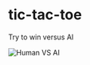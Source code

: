 # tic-tac-toe
Try to win versus AI

![Human VS AI](https://media.giphy.com/media/i8qoflakevjiDvXLu2/giphy.gi)

